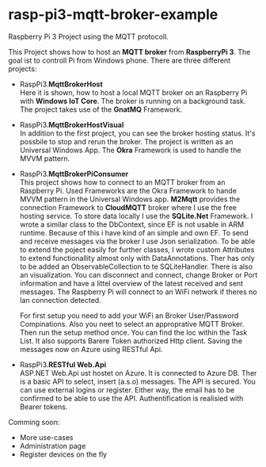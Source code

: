 # rasp-pi3-mqtt-broker-example

Raspberry Pi 3 Project using the MQTT protocoll.

This Project shows how to host an <b>MQTT broker</b> from <b>RaspberryPi 3</b>. The goal ist to controll Pi from Windows phone.
There are three different projects:

- RaspPi3.<b>MqttBrokerHost</b><br>
Here it is shown, how to host a local MQTT broker on an Raspberry Pi with <b>Windows IoT Core</b>. The broker is running on a background task. The project takes use of the <b>GnatMQ</b> Framework.

- RaspPi3.<b>MqttBrokerHostVisual</b><br>
In addition to the first project, you can see the broker hosting status. It's possbile to stop and rerun the broker. The project is written as an Universal Windows App. The <b>Okra</b> Framework is used to handle the MVVM pattern.

- RaspPi3.<b>MqttBrokerPiConsumer</b><br>
This project shows how to connect to an MQTT broker from an Raspberry Pi. Used Frameworks are the Okra Framework to hande MVVM pattern in the Universal Windows app. <b>M2Mqtt</b> provides the connection Framework to <b>CloudMQTT</b> broker where I use the free hosting service. To store data locally I use the <b>SQLite.Net</b> Framework.
I wrote a similar class to the DbContext, since EF is not usable in ARM runtime. Because of this i have kind of an simple and own EF. 
To send and receive messages via the broker I use Json serialization.
To be able to extend the poject easily for further classes, I wrote custom Attributes to extend functionallity almost only with DataAnnotations. Ther has only to be added an ObservableCollection to te SQLiteHandler.
There is also an visualization. You can disconnect and connect, change Broker or Port information and have a littel overview of the latest received and sent messages.
The Raspberry Pi will connect to an WiFi network if theres no lan connection detected.

  For first setup you need to add your WiFi an Broker User/Password Compinations. Also you neet to select an approprative MQTT Broker. Then run the setup method once. You can find the loc within the Task List.
  It also supports Barere Token authorized Http client. Saving the messages now on Azure using RESTful Api.

- RaspPi3.<b>RESTful Web.Api</b><br>
ASP.NET Web.Api ust hostet on Azure. It is connected to Azure DB. Ther is a basic API to select, insert (a.s.o) messages. The API is secured. You can use external logins or register. Either way, the email has to be confirmed to be able to use the API.
Authentification is realisied with Bearer tokens.

Comming soon:
- More use-cases
- Administration page
- Register devices on the fly
